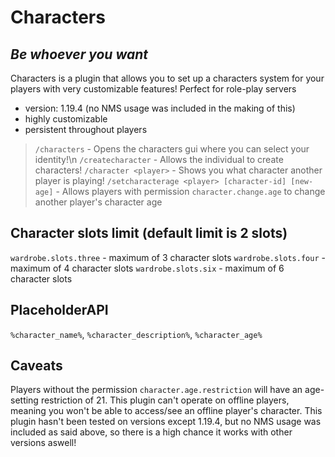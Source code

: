 # Characters
## _Be whoever you want_

Characters is a plugin that allows you to set up a characters system for your players with very customizable features!
Perfect for role-play servers

- version: 1.19.4 (no NMS usage was included in the making of this)
- highly customizable
- persistent throughout players

> `/characters` - Opens the characters gui where you can select your identity!\n
> `/createcharacter` - Allows the individual to create characters!
> `/character <player>` - Shows you what character another player is playing!
> `/setcharacterage <player> [character-id] [new-age]` - Allows players with permission `character.change.age` to change another player's character age

## Character slots limit (default limit is 2 slots)
 `wardrobe.slots.three` - maximum of 3 character slots
 `wardrobe.slots.four` - maximum of 4 character slots
 `wardrobe.slots.six` - maximum of 6 character slots

## PlaceholderAPI
`%character_name%`, `%character_description%`, `%character_age%`

## Caveats
 Players without the permission `character.age.restriction` will have an age-setting restriction of 21.
 This plugin can't operate on offline players, meaning you won't be able to access/see an offline player's character.
 This plugin hasn't been tested on versions except 1.19.4, but no NMS usage was included as said above, so there is a high chance it works with other versions aswell!
 
